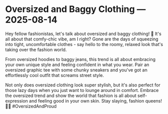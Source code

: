 # Oversized and Baggy Clothing — 2025-08-14

Hey fellow fashionistas, let's talk about oversized and baggy clothing! 🙌 It's all about that comfy-chic vibe, am I right? Gone are the days of squeezing into tight, uncomfortable clothes - say hello to the roomy, relaxed look that's taking over the fashion world. 

From oversized hoodies to baggy jeans, this trend is all about embracing your own unique style and feeling confident in what you wear. Pair an oversized graphic tee with some chunky sneakers and you've got an effortlessly cool outfit that screams street style. 

Not only does oversized clothing look super stylish, but it's also perfect for those lazy days when you just want to lounge around in comfort. Embrace the oversized trend and show the world that fashion is all about self-expression and feeling good in your own skin. Stay slaying, fashion queens! 💁✨ #OversizedAndProud